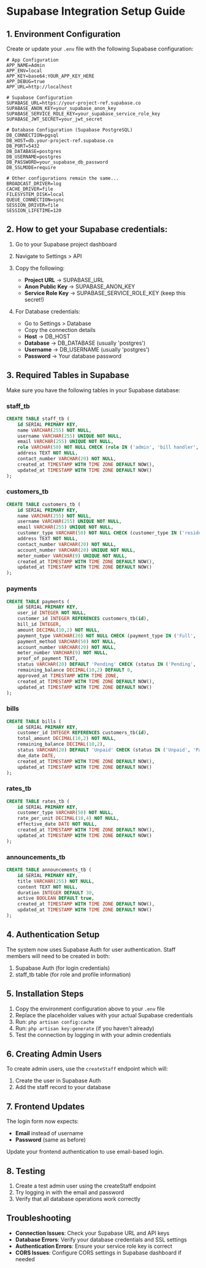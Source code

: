 # Supabase Integration Setup Guide

## 1. Environment Configuration

Create or update your `.env` file with the following Supabase configuration:

```env
# App Configuration
APP_NAME=Admin
APP_ENV=local
APP_KEY=base64:YOUR_APP_KEY_HERE
APP_DEBUG=true
APP_URL=http://localhost

# Supabase Configuration
SUPABASE_URL=https://your-project-ref.supabase.co
SUPABASE_ANON_KEY=your_supabase_anon_key
SUPABASE_SERVICE_ROLE_KEY=your_supabase_service_role_key
SUPABASE_JWT_SECRET=your_jwt_secret

# Database Configuration (Supabase PostgreSQL)
DB_CONNECTION=pgsql
DB_HOST=db.your-project-ref.supabase.co
DB_PORT=5432
DB_DATABASE=postgres
DB_USERNAME=postgres
DB_PASSWORD=your_supabase_db_password
DB_SSLMODE=require

# Other configurations remain the same...
BROADCAST_DRIVER=log
CACHE_DRIVER=file
FILESYSTEM_DISK=local
QUEUE_CONNECTION=sync
SESSION_DRIVER=file
SESSION_LIFETIME=120
```

## 2. How to get your Supabase credentials:

1. Go to your Supabase project dashboard
2. Navigate to Settings > API
3. Copy the following:
   - **Project URL** → SUPABASE_URL
   - **Anon Public Key** → SUPABASE_ANON_KEY
   - **Service Role Key** → SUPABASE_SERVICE_ROLE_KEY (keep this secret!)

4. For Database credentials:
   - Go to Settings > Database
   - Copy the connection details
   - **Host** → DB_HOST
   - **Database** → DB_DATABASE (usually 'postgres')
   - **Username** → DB_USERNAME (usually 'postgres')
   - **Password** → Your database password

## 3. Required Tables in Supabase

Make sure you have the following tables in your Supabase database:

### staff_tb
```sql
CREATE TABLE staff_tb (
    id SERIAL PRIMARY KEY,
    name VARCHAR(255) NOT NULL,
    username VARCHAR(255) UNIQUE NOT NULL,
    email VARCHAR(255) UNIQUE NOT NULL,
    role VARCHAR(50) NOT NULL CHECK (role IN ('admin', 'bill handler', 'meter handler')),
    address TEXT NOT NULL,
    contact_number VARCHAR(20) NOT NULL,
    created_at TIMESTAMP WITH TIME ZONE DEFAULT NOW(),
    updated_at TIMESTAMP WITH TIME ZONE DEFAULT NOW()
);
```

### customers_tb
```sql
CREATE TABLE customers_tb (
    id SERIAL PRIMARY KEY,
    name VARCHAR(255) NOT NULL,
    username VARCHAR(255) UNIQUE NOT NULL,
    email VARCHAR(255) UNIQUE NOT NULL,
    customer_type VARCHAR(50) NOT NULL CHECK (customer_type IN ('residential', 'commercial', 'government')),
    address TEXT NOT NULL,
    contact_number VARCHAR(20) NOT NULL,
    account_number VARCHAR(20) UNIQUE NOT NULL,
    meter_number VARCHAR(9) UNIQUE NOT NULL,
    created_at TIMESTAMP WITH TIME ZONE DEFAULT NOW(),
    updated_at TIMESTAMP WITH TIME ZONE DEFAULT NOW()
);
```

### payments
```sql
CREATE TABLE payments (
    id SERIAL PRIMARY KEY,
    user_id INTEGER NOT NULL,
    customer_id INTEGER REFERENCES customers_tb(id),
    bill_id INTEGER,
    amount DECIMAL(10,2) NOT NULL,
    payment_type VARCHAR(20) NOT NULL CHECK (payment_type IN ('Full', 'Partial')),
    payment_method VARCHAR(50) NOT NULL,
    account_number VARCHAR(20) NOT NULL,
    meter_number VARCHAR(9) NOT NULL,
    proof_of_payment TEXT,
    status VARCHAR(20) DEFAULT 'Pending' CHECK (status IN ('Pending', 'Approved', 'Rejected')),
    remaining_balance DECIMAL(10,2) DEFAULT 0,
    approved_at TIMESTAMP WITH TIME ZONE,
    created_at TIMESTAMP WITH TIME ZONE DEFAULT NOW(),
    updated_at TIMESTAMP WITH TIME ZONE DEFAULT NOW()
);
```

### bills
```sql
CREATE TABLE bills (
    id SERIAL PRIMARY KEY,
    customer_id INTEGER REFERENCES customers_tb(id),
    total_amount DECIMAL(10,2) NOT NULL,
    remaining_balance DECIMAL(10,2),
    status VARCHAR(20) DEFAULT 'Unpaid' CHECK (status IN ('Unpaid', 'Partial', 'Paid')),
    due_date DATE,
    created_at TIMESTAMP WITH TIME ZONE DEFAULT NOW(),
    updated_at TIMESTAMP WITH TIME ZONE DEFAULT NOW()
);
```

### rates_tb
```sql
CREATE TABLE rates_tb (
    id SERIAL PRIMARY KEY,
    customer_type VARCHAR(50) NOT NULL,
    rate_per_unit DECIMAL(10,4) NOT NULL,
    effective_date DATE NOT NULL,
    created_at TIMESTAMP WITH TIME ZONE DEFAULT NOW(),
    updated_at TIMESTAMP WITH TIME ZONE DEFAULT NOW()
);
```

### announcements_tb
```sql
CREATE TABLE announcements_tb (
    id SERIAL PRIMARY KEY,
    title VARCHAR(255) NOT NULL,
    content TEXT NOT NULL,
    duration INTEGER DEFAULT 30,
    active BOOLEAN DEFAULT true,
    created_at TIMESTAMP WITH TIME ZONE DEFAULT NOW(),
    updated_at TIMESTAMP WITH TIME ZONE DEFAULT NOW()
);
```

## 4. Authentication Setup

The system now uses Supabase Auth for user authentication. Staff members will need to be created in both:
1. Supabase Auth (for login credentials)
2. staff_tb table (for role and profile information)

## 5. Installation Steps

1. Copy the environment configuration above to your `.env` file
2. Replace the placeholder values with your actual Supabase credentials
3. Run: `php artisan config:cache`
4. Run: `php artisan key:generate` (if you haven't already)
5. Test the connection by logging in with your admin credentials

## 6. Creating Admin Users

To create admin users, use the `createStaff` endpoint which will:
1. Create the user in Supabase Auth
2. Add the staff record to your database

## 7. Frontend Updates

The login form now expects:
- **Email** instead of username
- **Password** (same as before)

Update your frontend authentication to use email-based login.

## 8. Testing

1. Create a test admin user using the createStaff endpoint
2. Try logging in with the email and password
3. Verify that all database operations work correctly

## Troubleshooting

- **Connection Issues**: Check your Supabase URL and API keys
- **Database Errors**: Verify your database credentials and SSL settings
- **Authentication Errors**: Ensure your service role key is correct
- **CORS Issues**: Configure CORS settings in Supabase dashboard if needed 